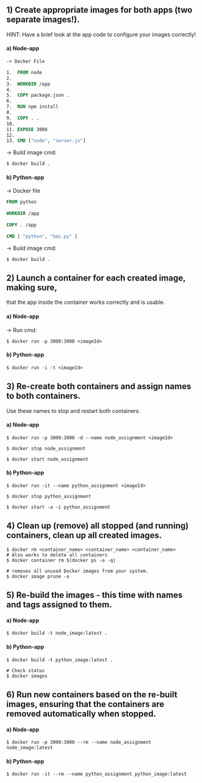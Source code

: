 ## 1) Create appropriate images for both apps (two separate images!).

HINT: Have a brief look at the app code to configure your images correctly!

#### a) Node-app

```dockerfile
-> Docker File

1.	FROM node 
2.	
3.	WORKDIR /app
4.	
5.	COPY package.json .
6.	
7.	RUN npm install
8.	
9.	COPY . .
10.	
11.	EXPOSE 3000
12.	
13.	CMD ["node", "server.js"]
```

-> Build image cmd:
```shell
$ docker build .
```


#### b) Python-app

-> Docker file
```dockerfile
FROM python
 
WORKDIR /app
 
COPY . /app
 
CMD [ "python", "bmi.py" ]
```
-> Build image cmd:
```shell
$ docker build .
```


## 2) Launch a container for each created image, making sure,

that the app inside the container works correctly and is usable.

#### a) Node-app

-> Run cmd:

```shell
$ docker run -p 3000:3000 <imageId>
```
#### b) Python-app

```shell
$ docker run -i -t <imageId>
```

## 3) Re-create both containers and assign names to both containers.

Use these names to stop and restart both containers.

#### a) Node-app
```shell
$ docker run -p 3000:3000 -d --name node_assignment <imageId>

$ docker stop node_assignment

$ docker start node_assignment
```

#### b) Python-app

```shell
$ docker run -it --name python_assignment <imageId>

$ docker stop python_assignment

$ docker start -a -i python_assignment
```


## 4) Clean up (remove) all stopped (and running) containers, clean up all created images.

```shell
$ docker rm <container_name> <container_name> <container_name>
# Also works to delete all containers
$ docker container rm $(docker ps -a -q)

# removes all unused Docker images from your system.
$ docker image prune -a
```

## 5) Re-build the images - this time with names and tags assigned to them.

#### a) Node-app

```shell
$ docker build -t node_image:latest .
```

#### b) Python-app

```shell
$ docker build -t python_image:latest .
```

```shell
# Check status
$ docker images
```

## 6) Run new containers based on the re-built images, ensuring that the containers are removed automatically when stopped.

#### a) Node-app

```shell
$ docker run -p 3000:3000 --rm --name node_assignment node_image:latest
```

#### b) Python-app
```shell
$ docker run -it --rm --name python_assignment python_image:latest
```

